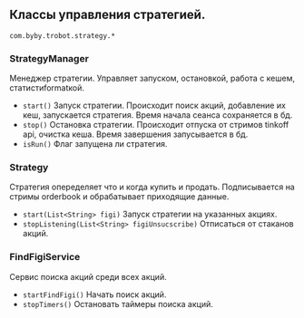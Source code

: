 ## Классы управления стратегией.

`com.byby.trobot.strategy.*`

### StrategyManager

Менеджер стратегии.
Управляет запуском, остановкой, работа с кешем, статистиformatкой.

- `start()`
  Запуск стратегии. Происходит поиск акций, добавление их кеш, запускается стратегия.
  Время начала сеанса сохраняется в бд.
- `stop()` Остановка стратегии. Происходит отпуска от стримов tinkoff api, очистка кеша. Время завершения запусывается в
  бд.
- `isRun()` Флаг запущена ли стратегия.

### Strategy

Стратегия опеределяет что и когда купить и продать.
Подписывается на стримы orderbook и обрабатывает приходящие данные.

- `start(List<String> figi)` Запуск стратегии на указанных акциях.
- `stopListening(List<String> figiUnsucscribe)` Отписаться от стаканов акций.

### FindFigiService

Сервис поиска акций среди всех акций.

- `startFindFigi()` Начать поиск акций.
- `stopTimers()` Остановать таймеры поиска акций.